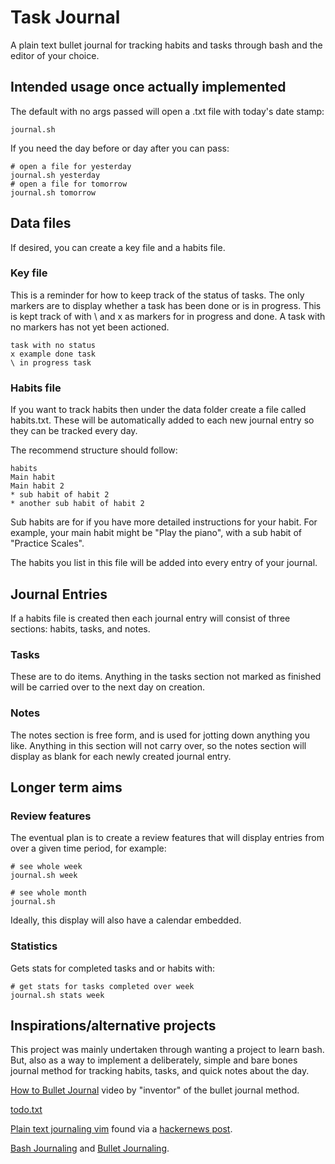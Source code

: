 # Task Journal 

A plain text bullet journal for tracking habits and tasks through bash and the editor of your choice.

## Intended usage once actually implemented

The default with no args passed will open a .txt file with today's date stamp:

```
journal.sh
```

If you need the day before or day after you can pass:

```
# open a file for yesterday
journal.sh yesterday
# open a file for tomorrow
journal.sh tomorrow
```

## Data files

If desired, you can create a key file and a habits file.

### Key file

This is a reminder for how to keep track of the status of tasks. The only markers are to display whether a task has been done or is in progress. This is kept track of with \ and x as markers for in progress and done. A task with no markers has not yet been actioned.

```
task with no status
x example done task
\ in progress task
```

### Habits file

If you want to track habits then under the data folder create a file called habits.txt. These will be automatically added to each new journal entry so they can be tracked every day.

The recommend structure should follow:

``` example habits file
habits
Main habit
Main habit 2
* sub habit of habit 2
* another sub habit of habit 2
```

Sub habits are for if you have more detailed instructions for your habit. For example, your main habit might be "Play the piano", with a sub habit of "Practice Scales".

The habits you list in this file will be added into every entry of your journal.

## Journal Entries

If a habits file is created then each journal entry will consist of three sections: habits, tasks, and notes.

### Tasks

These are to do items. Anything in the tasks section not marked as finished will be carried over to the next day on creation.

### Notes

The notes section is free form, and is used for jotting down anything you like. Anything in this section will not carry over, so the notes section will display as blank for each newly created journal entry. 

## Longer term aims

### Review features

The eventual plan is to create a review features that will display entries from over a given time period, for example:

```
# see whole week
journal.sh week

# see whole month
journal.sh
```

Ideally, this display will also have a calendar embedded.

### Statistics

Gets stats for completed tasks and or habits with:

```
# get stats for tasks completed over week 
journal.sh stats week
```

## Inspirations/alternative projects

This project was mainly undertaken through wanting a project to learn bash. But, also as a way to implement a deliberately, simple and bare bones journal method for tracking habits, tasks, and quick notes about the day.

[How to Bullet Journal](https://www.youtube.com/watch?v=fm15cmYU0IM) video by "inventor" of the bullet journal method.

[todo.txt](https://github.com/todotxt/todo.txt)

[Plain text journaling vim](https://peppe.rs/posts/plain_text_journaling/) found via a [hackernews post](https://news.ycombinator.com/item?id=36390405).

[Bash Journaling](https://jodavaho.io/posts/bash-journalling.html) and [Bullet Journaling](https://jodavaho.io/posts/bullet-journalling.html).
